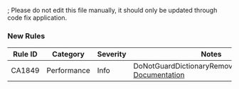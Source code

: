 ; Please do not edit this file manually, it should only be updated through code fix application.

### New Rules

Rule ID | Category | Severity | Notes
--------|----------|----------|-------
CA1849 | Performance | Info | DoNotGuardDictionaryRemoveByContainsKey, [Documentation](https://docs.microsoft.com/dotnet/fundamentals/code-analysis/quality-rules/ca1849)
